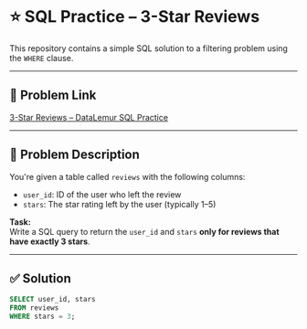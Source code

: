 # ⭐ SQL Practice – 3-Star Reviews

This repository contains a simple SQL solution to a filtering problem using the `WHERE` clause.

---

## 📌 Problem Link

[3-Star Reviews – DataLemur SQL Practice](https://datalemur.com/questions/sql-where-practice-exercise)

---

## 🧠 Problem Description

You're given a table called `reviews` with the following columns:

- `user_id`: ID of the user who left the review  
- `stars`: The star rating left by the user (typically 1–5)

**Task:**  
Write a SQL query to return the `user_id` and `stars` **only for reviews that have exactly 3 stars**.

---

## ✅ Solution

```sql
SELECT user_id, stars
FROM reviews
WHERE stars = 3;

